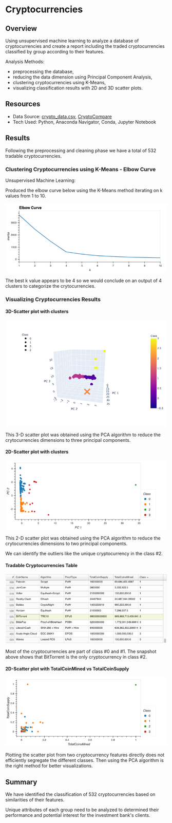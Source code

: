 # Cryptocurrencies

## Overview
Using unsupervised machine learning to analyze a database of cryptocurrencies and create a report including the traded cryptocurrencies classified by group according to their features.

Analysis Methods:
- preprocessing the database,
- reducing the data dimension using Principal Component Analysis,
- clustering cryptocurrencies using K-Means,
- visualizing classification results with 2D and 3D scatter plots.


## Resources
- Data Source: [crypto_data.csv](https://github.com/zinashah8/cryptocurrencies/blob/f473ede47fafa1fbc20491a80d764c073f8a1586/Resources/crypto_data.csv), [CryptoCompare](https://min-api.cryptocompare.com/data/all/coinlist)
- Tech Used: Python, Anaconda Navigator, Conda, Jupyter Notebook


## Results
Following the preprocessing and cleaning phase we have a total of 532 tradable cryptocurrencies.


### Clustering Cryptocurrencies using K-Means - Elbow Curve
Unsupervised Machine Learning:

Produced the elbow curve below using the K-Means method iterating on k values from 1 to 10. 

![image](images/image1.png)

The best k value appears to be 4 so we would conclude on an output of 4 clusters to categorize the crytocurrencies.


### Visualizing Cryptocurrencies Results
#### 3D-Scatter plot with clusters

![image](images/image2.png)

This 3-D scatter plot was obtained using the PCA algorithm to reduce the crytocurrencies dimensions to three principal components.


#### 2D-Scatter plot with clusters

![image](images/image3.png)

This 2-D scatter plot was obtained using the PCA algorithm to reduce the crytocurrencies dimensions to two principal components.

We can identify the outliers like the unique cryptocurrency in the class #2.


#### Tradable Cryptocurrencies Table

![image](images/image4.png)

Most of the cryptocurrencies are part of class #0 and #1.
The snapshot above shows that BitTorrent is the only cryptocurrency in class #2.


#### 2D-Scatter plot with TotalCoinMined vs TotalCoinSupply

![image](images/image5.png)

Plotting the scatter plot from two cryptocurrency features directly does not efficiently segregate the different classes. Then using the PCA algorithm is the right method for better visualizations.


## Summary
We have identified the classification of 532 cryptocurrencies based on similarities of their features.

Unique attributes of each group need to be analyzed to determined their performance and potential interest for the investment bank's clients.